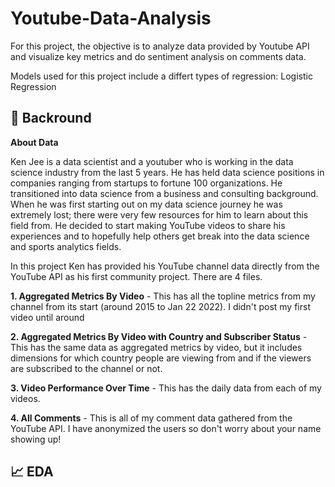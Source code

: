 # Youtube-Data-Analysis

For this project, the objective is to analyze data provided by Youtube API and visualize key metrics and do sentiment analysis on comments data. 

Models used for this project include a differt types of regression: Logistic Regression

## 🔎 Backround

**About Data**

Ken Jee is a data scientist and a youtuber who is working in the data science industry from the last 5 years. He has held data science positions in companies ranging from startups to fortune 100 organizations. He transitioned into data science from a business and consulting background. When he was first starting out on my data science journey he was extremely lost; there were very few resources for him to learn about this field from. He decided to start making YouTube videos to share his experiences and to hopefully help others get break into the data science and sports analytics fields.

In this project Ken has provided his YouTube channel data directly from the YouTube API as his first community project. There are 4 files.

**1. Aggregated Metrics By Video** - This has all the topline metrics from my channel from its start (around 2015 to Jan 22 2022). I didn't post my first video until around

**2. Aggregated Metrics By Video with Country and Subscriber Status** - This has the same data as aggregated metrics by video, but it includes dimensions for which country people are viewing from and if the viewers are subscribed to the channel or not.

**3. Video Performance Over Time** - This has the daily data from each of my videos.

**4.  All Comments** - This is all of my comment data gathered from the YouTube API. I have anonymized the users so don't worry about your name showing up!

## 📈 EDA



